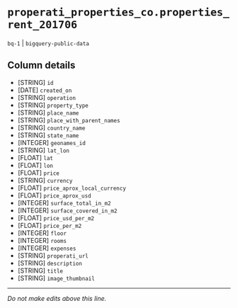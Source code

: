 # `properati_properties_co.properties_rent_201706`
`bq-1` | `bigquery-public-data`

## Column details
* [STRING]    `id`
* [DATE]      `created_on`
* [STRING]    `operation`
* [STRING]    `property_type`
* [STRING]    `place_name`
* [STRING]    `place_with_parent_names`
* [STRING]    `country_name`
* [STRING]    `state_name`
* [INTEGER]   `geonames_id`
* [STRING]    `lat_lon`
* [FLOAT]     `lat`
* [FLOAT]     `lon`
* [FLOAT]     `price`
* [STRING]    `currency`
* [FLOAT]     `price_aprox_local_currency`
* [FLOAT]     `price_aprox_usd`
* [INTEGER]   `surface_total_in_m2`
* [INTEGER]   `surface_covered_in_m2`
* [FLOAT]     `price_usd_per_m2`
* [FLOAT]     `price_per_m2`
* [INTEGER]   `floor`
* [INTEGER]   `rooms`
* [INTEGER]   `expenses`
* [STRING]    `properati_url`
* [STRING]    `description`
* [STRING]    `title`
* [STRING]    `image_thumbnail`

-------------------------------------------------------------------------------
*Do not make edits above this line.*
